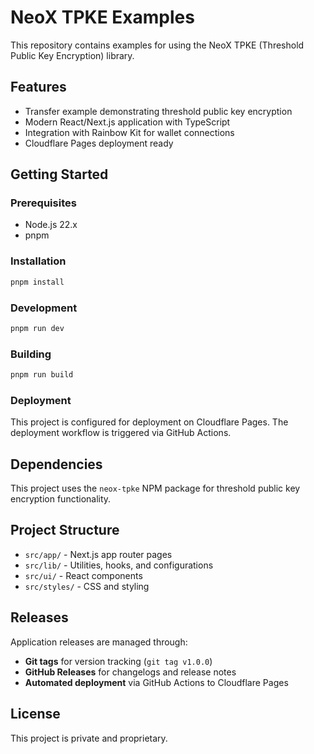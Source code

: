 # NeoX TPKE Examples

This repository contains examples for using the NeoX TPKE (Threshold Public Key Encryption) library.

## Features

- Transfer example demonstrating threshold public key encryption
- Modern React/Next.js application with TypeScript
- Integration with Rainbow Kit for wallet connections
- Cloudflare Pages deployment ready

## Getting Started

### Prerequisites

- Node.js 22.x
- pnpm

### Installation

```bash
pnpm install
```

### Development

```bash
pnpm run dev
```

### Building

```bash
pnpm run build
```

### Deployment

This project is configured for deployment on Cloudflare Pages. The deployment workflow is triggered via GitHub Actions.

## Dependencies

This project uses the `neox-tpke` NPM package for threshold public key encryption functionality.

## Project Structure

- `src/app/` - Next.js app router pages
- `src/lib/` - Utilities, hooks, and configurations
- `src/ui/` - React components
- `src/styles/` - CSS and styling

## Releases

Application releases are managed through:
- **Git tags** for version tracking (`git tag v1.0.0`)
- **GitHub Releases** for changelogs and release notes
- **Automated deployment** via GitHub Actions to Cloudflare Pages

## License

This project is private and proprietary.
